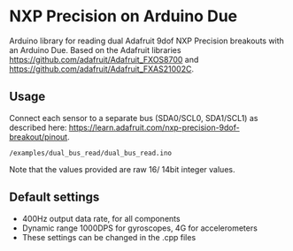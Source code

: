 # NXP Precision on Arduino Due

Arduino library for reading dual Adafruit 9dof NXP Precision breakouts with an Arduino Due.
Based on the Adafruit libraries https://github.com/adafruit/Adafruit_FXOS8700 and https://github.com/adafruit/Adafruit_FXAS21002C.

## Usage
Connect each sensor to a separate bus (SDA0/SCL0, SDA1/SCL1) as described here: https://learn.adafruit.com/nxp-precision-9dof-breakout/pinout.

```
/examples/dual_bus_read/dual_bus_read.ino 
```
Note that the values provided are raw 16/ 14bit integer values.

## Default settings
- 400Hz output data rate, for all components
- Dynamic range 1000DPS for gyroscopes, 4G for accelerometers
- These settings can be changed in the .cpp files

